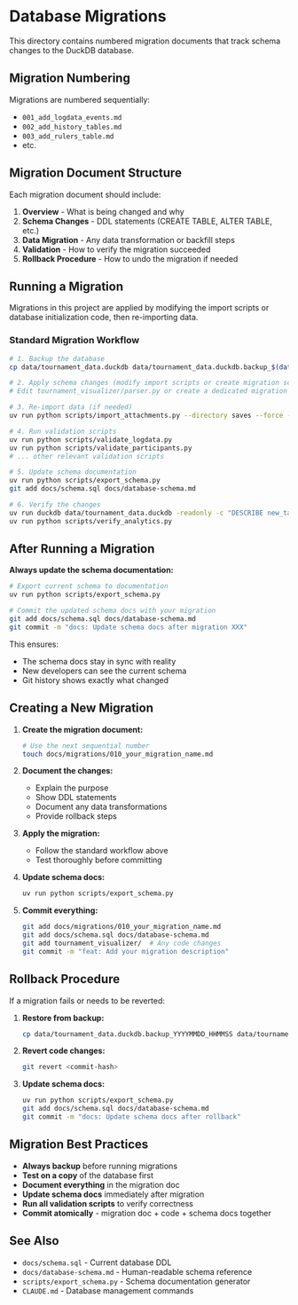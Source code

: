 # Database Migrations

This directory contains numbered migration documents that track schema changes to the DuckDB database.

## Migration Numbering

Migrations are numbered sequentially:
- `001_add_logdata_events.md`
- `002_add_history_tables.md`
- `003_add_rulers_table.md`
- etc.

## Migration Document Structure

Each migration document should include:

1. **Overview** - What is being changed and why
2. **Schema Changes** - DDL statements (CREATE TABLE, ALTER TABLE, etc.)
3. **Data Migration** - Any data transformation or backfill steps
4. **Validation** - How to verify the migration succeeded
5. **Rollback Procedure** - How to undo the migration if needed

## Running a Migration

Migrations in this project are applied by modifying the import scripts or database initialization code, then re-importing data.

### Standard Migration Workflow

```bash
# 1. Backup the database
cp data/tournament_data.duckdb data/tournament_data.duckdb.backup_$(date +%Y%m%d_%H%M%S)

# 2. Apply schema changes (modify import scripts or create migration script)
# Edit tournament_visualizer/parser.py or create a dedicated migration script

# 3. Re-import data (if needed)
uv run python scripts/import_attachments.py --directory saves --force --verbose

# 4. Run validation scripts
uv run python scripts/validate_logdata.py
uv run python scripts/validate_participants.py
# ... other relevant validation scripts

# 5. Update schema documentation
uv run python scripts/export_schema.py
git add docs/schema.sql docs/database-schema.md

# 6. Verify the changes
uv run duckdb data/tournament_data.duckdb -readonly -c "DESCRIBE new_table_name"
uv run python scripts/verify_analytics.py
```

## After Running a Migration

**Always update the schema documentation:**

```bash
# Export current schema to documentation
uv run python scripts/export_schema.py

# Commit the updated schema docs with your migration
git add docs/schema.sql docs/database-schema.md
git commit -m "docs: Update schema docs after migration XXX"
```

This ensures:
- The schema docs stay in sync with reality
- New developers can see the current schema
- Git history shows exactly what changed

## Creating a New Migration

1. **Create the migration document:**
   ```bash
   # Use the next sequential number
   touch docs/migrations/010_your_migration_name.md
   ```

2. **Document the changes:**
   - Explain the purpose
   - Show DDL statements
   - Document any data transformations
   - Provide rollback steps

3. **Apply the migration:**
   - Follow the standard workflow above
   - Test thoroughly before committing

4. **Update schema docs:**
   ```bash
   uv run python scripts/export_schema.py
   ```

5. **Commit everything:**
   ```bash
   git add docs/migrations/010_your_migration_name.md
   git add docs/schema.sql docs/database-schema.md
   git add tournament_visualizer/  # Any code changes
   git commit -m "feat: Add your migration description"
   ```

## Rollback Procedure

If a migration fails or needs to be reverted:

1. **Restore from backup:**
   ```bash
   cp data/tournament_data.duckdb.backup_YYYYMMDD_HHMMSS data/tournament_data.duckdb
   ```

2. **Revert code changes:**
   ```bash
   git revert <commit-hash>
   ```

3. **Update schema docs:**
   ```bash
   uv run python scripts/export_schema.py
   git add docs/schema.sql docs/database-schema.md
   git commit -m "docs: Update schema docs after rollback"
   ```

## Migration Best Practices

- **Always backup** before running migrations
- **Test on a copy** of the database first
- **Document everything** in the migration doc
- **Update schema docs** immediately after migration
- **Run all validation scripts** to verify correctness
- **Commit atomically** - migration doc + code + schema docs together

## See Also

- `docs/schema.sql` - Current database DDL
- `docs/database-schema.md` - Human-readable schema reference
- `scripts/export_schema.py` - Schema documentation generator
- `CLAUDE.md` - Database management commands
